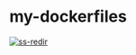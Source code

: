 # my-dockerfiles

[![ss-redir](https://github.com/aceberg/my-dockerfiles/actions/workflows/ss-redir.yml/badge.svg)](https://github.com/aceberg/my-dockerfiles/actions/workflows/ss-redir.yml)